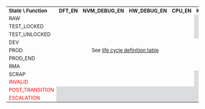 ###
<!-- this is a workaround to get around Hugo Issue #7296 (https://github.com/gohugoio/hugo/issues/7296) -->

<table style="text-align:center;font-size:small">
  <tr>
    <td style="text-align:left"><strong>State \ Function</strong></td>
    <td><strong>DFT_EN</strong></td>
    <td><strong>NVM_DEBUG_EN</strong></td>
    <td><strong>HW_DEBUG_EN</strong></td>
    <td><strong>CPU_EN</strong></td>
    <td><strong>KEYMGR_EN</strong></td>
    <td><strong>CLK_BYP_REQ</strong></td>
    <td><strong>FLASH_RMA_REQ</strong></td>
    <td><strong>ESCALATE_EN</strong></td>
  </tr>
  <tr>
    <td style="text-align:left">RAW</td>
    <td rowspan = "9" colspan="4" style="text-align:center;vertical-align:middle"> See <a href="../../../../doc/security/specs/device_life_cycle/#manufacturing-states">life cycle definition table</a> </td>
    <td colspan="1" style="background:#dadce0"></td><td>Y*</td><td style="background:#dadce0"></td><td>Y*</td>
  </tr>
  <tr>
   <td style="text-align:left">TEST_LOCKED</td>
   <td colspan="1" style="background:#dadce0"></td><td>Y*</td><td style="background:#dadce0"></td><td>Y*</td>
  </tr>
  <tr>
    <td style="text-align:left">TEST_UNLOCKED</td>
    <td colspan="2" style="background:#dadce0"></td><td>Y*</td><td>Y*</td>
  </tr>
  <tr>
    <td style="text-align:left">DEV</td>
    <td>Y</td><td style="background:#dadce0"></td><td>Y*</td><td>Y*</td>
  </tr>
  <tr>
    <td style="text-align:left">PROD</td>
    <td>Y</td><td style="background:#dadce0"></td><td>Y*</td><td>Y*</td>
  </tr>
  <tr>
    <td style="text-align:left">PROD_END</td>
    <td>Y</td><td colspan="2" style="background:#dadce0"></td><td>Y*</td>
  </tr>
  <tr>
    <td style="text-align:left">RMA</td>
    <td>Y</td><td colspan="2" style="background:#dadce0"></td><td>Y*</td>
  </tr>
  <tr>
    <td style="text-align:left">SCRAP</td>
    <td colspan="3" style="background:#dadce0"></td><td>Y*</td>
  </tr>
  <tr>
    <td style="text-align:left;color:red">INVALID</td>
    <td colspan="3" style="background:#dadce0"></td><td>Y*</td>
  </tr>
  <tr>
    <td style="text-align:left;color:red">POST_TRANSITION</td>
    <td colspan="7" style="background:#dadce0"></td><td>Y*</td>
  </tr>
  <tr>
    <td style="text-align:left;color:red">ESCALATION</td>
    <td colspan="7" style="background:#dadce0"></td><td>Y*</td>
  </tr>
</table>
